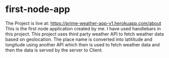 # first-node-app

The Project is live at: <a href="https://prime-weather-app-v1.herokuapp.com/about">https://prime-weather-app-v1.herokuapp.com/about</a><br>
This is the first node application created by me. I have used handlebars in this project. This project uses third party weather API to fetch weather data based on geolocation. The place name is converted into latititude and longitude using another API which then is used to fetch weather data and then the data is served by the server to Client.
